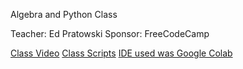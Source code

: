 Algebra and Python Class

Teacher: Ed Pratowski
Sponsor: FreeCodeCamp

[Class Video](https://www.youtube.com/watch?v=i7vOAcUo5iA)
[Class Scripts](https://github.com/edatfreecodecamp/python-math/tree/main/Algebra-with-Python)
[IDE used was Google Colab](https://www.colab.research.google.com)
